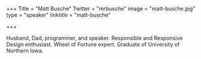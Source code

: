 +++
Title = "Matt Busche"
Twitter = "mrbusche"
image = "matt-busche.jpg"
type = "speaker"
linktitle = "matt-busche"

+++

Husband, Dad, programmer, and speaker. Responsible and Responsive Design enthusiast. Wheel of Fortune expert. Graduate of University of Northern Iowa.
